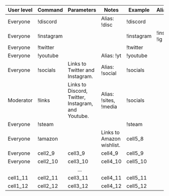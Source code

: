 <link rel="stylesheet" type="text/css" href="css/style.css">

<table class="darkTable">
<thead>
<tr>
<th>User level</th>
<th>Command</th>
<th>Parameters</th>
<th>Notes</th>
<th>Example</th>
<th>Aliases</th>
  
<tbody>
<tr>
<td>Everyone</td><td>!discord</td><td></td><td>Alias: !disc</td><td>!discord</td></tr>
<tr>
<td>Everyone</td><td>!instagram</td><td></td><td></td><td>!instagram</td><td>!insta, !ig</td></tr>
<tr>
<td>Everyone</td><td>!twitter</td><td></td><td></td><td>!twitter</td></tr>
<tr>
<td>Everyone</td><td>!youtube</td><td></td><td>Alias: !yt</td><td>!youtube</td></tr>
<tr>
<td>Everyone</td><td>!socials</td><td>Links to Twitter and Instagram.</td><td>Alias: !social</td><td>!socials</td></tr>
<tr>
<td>Moderator</td><td>!links</td><td>Links to Discord, Twitter, Instagram, and Youtube.</td><td>Alias: !sites, !media</td><td>!socials</td></tr>
<tr>
<td>Everyone</td><td>!steam</td><td></td><td></td><td>!steam</td></tr>
<tr>
<td>Everyone</td><td>!amazon</td><td></td><td>Links to Amazon wishlist.</td><td>cell5_8</td></tr>
<tr>
<td>Everyone</td><td>cell2_9</td><td>cell3_9</td><td>cell4_9</td><td>cell5_9</td></tr>
<tr>
<td>Everyone</td><td>cell2_10</td><td>cell3_10</td><td>cell4_10</td><td>cell5_10</td></tr>
<tr>
<td colspan="5" align="center">...</td></tr>
<tr>
<td>cell1_11</td><td>cell2_11</td><td>cell3_11</td><td>cell4_11</td><td>cell5_11</td></tr>
<tr>
<td>cell1_12</td><td>cell2_12</td><td>cell3_12</td><td>cell4_12</td><td>cell5_12</td></tr>
</tbody>
</tr>

